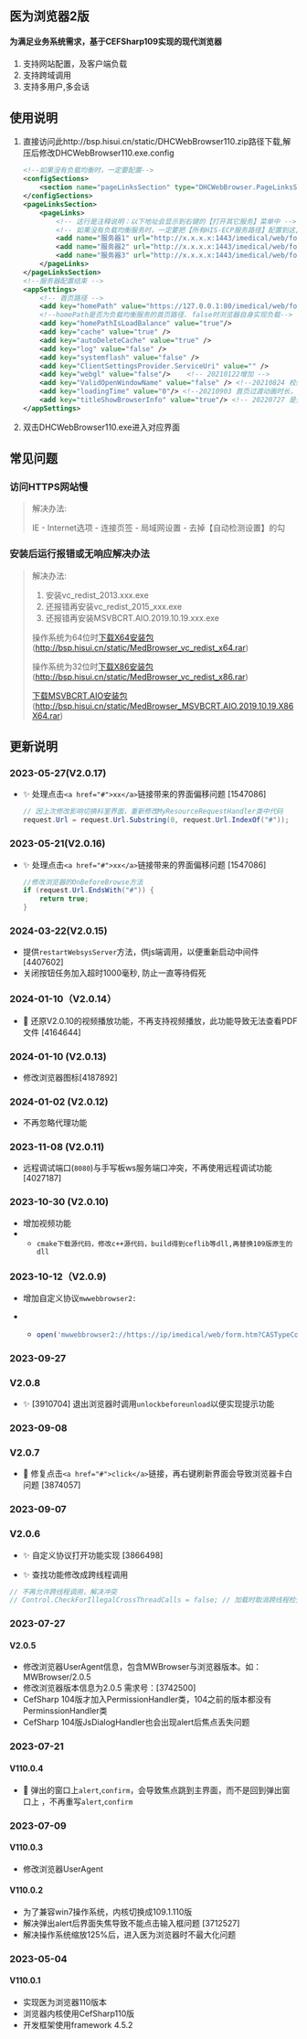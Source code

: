 ## 医为浏览器2版

#### 为满足业务系统需求，基于CEFSharp109实现的现代浏览器

1. 支持网站配置，及客户端负载
2. 支持跨域调用
3. 支持多用户,多会话
## 使用说明
1. 直接访问此http://bsp.hisui.cn/static/DHCWebBrowser110.zip路径下载,解压后修改DHCWebBrowser110.exe.config

   ```xml
   <!--如果没有负载均衡时，一定要配置-->
   <configSections>
       <section name="pageLinksSection" type="DHCWebBrowser.PageLinksSection,DHCWebBrowser110"/>
   </configSections>
   <pageLinksSection>
       <pageLinks>
           <!-- 这行是注释说明：以下地址会显示到右键的【打开其它服务】菜单中 -->
           <!-- 如果没有负载均衡服务时，一定要把【所有HIS-ECP服务路径】配置到这,以便浏览器实现负载均衡，且homePathIsLoadBalance配置成false -->
           <add name="服务器1" url="http://x.x.x.x:1443/imedical/web/form.htm"/>
           <add name="服务器2" url="http://x.x.x.x:1443/imedical/web/form.htm"/>
           <add name="服务器3" url="http://x.x.x.x:1443/imedical/web/form.htm"/>
       </pageLinks> 
   </pageLinksSection>
   <!--服务器配置结束 -->
   <appSettings>
       <!-- 首页路径 -->
       <add key="homePath" value="https://127.0.0.1:80/imedical/web/form.html"/>
       <!--homePath是否为负载均衡服务的首页路径. false时浏览器自身实现负载-->
       <add key="homePathIsLoadBalance" value="true"/>  
       <add key="cache" value="true" />
       <add key="autoDeleteCache" value="true" /> 
       <add key="log" value="false" />
       <add key="systemflash" value="false" />
       <add key="ClientSettingsProvider.ServiceUri" value="" />
       <add key="webgl" value="false"/>    <!-- 20210122增加 -->
       <add key="ValidOpenWindowName" value="false" /> <!--20210824 校验打开目标iframe窗口 重庆人民-->
       <add key="loadingTime" value="0"/> <!--20210903 首页过渡动画时长，单位毫秒-->
       <add key="titleShowBrowserInfo" value="true"/> <!-- 20220727 是否显示医为浏览器信息 -->
   </appSettings>
   ```

2. 双击DHCWebBrowser110.exe进入对应界面

## 常见问题

### 访问HTTPS网站慢
> 解决办法: 
>
> IE - Internet选项 - 连接页签 - 局域网设置 -  去掉【自动检测设置】的勾

### 安装后运行报错或无响应解决办法

> 解决办法: 
>
> 1. 安装vc_redist_2013.xxx.exe
>2. 还报错再安装vc_redist_2015_xxx.exe
> 3. 还报错再安装MSVBCRT.AIO.2019.10.19.xxx.exe
>
> 操作系统为64位时[下载X64安装包](http://bsp.hisui.cn/static/MedBrowser_vc_redist_x64.rar)(http://bsp.hisui.cn/static/MedBrowser_vc_redist_x64.rar)
>
> 操作系统为32位时[下载X86安装包](http://bsp.hisui.cn/static/MedBrowser_vc_redist_x86.rar)(http://bsp.hisui.cn/static/MedBrowser_vc_redist_x86.rar)
> 
> [下载MSVBCRT.AIO安装包](http://bsp.hisui.cn/static/MedBrowser_MSVBCRT.AIO.2019.10.19.X86X64.rar)(http://bsp.hisui.cn/static/MedBrowser_MSVBCRT.AIO.2019.10.19.X86X64.rar)

## 更新说明
### 2023-05-27(V2.0.17)

- :sparkles: 处理点击`<a href="#">xx</a>`链接带来的界面偏移问题 [1547086]

  ```csharp
  // 因上次修改影响切换科室界面，重新修改MyResourceRequestHandler类中代码
  request.Url = request.Url.Substring(0, request.Url.IndexOf("#"));
  ```  

### 2023-05-21(V2.0.16)

- :sparkles: 处理点击`<a href="#">xx</a>`链接带来的界面偏移问题 [1547086]

  ```c#
  //修改浏览器的OnBeforeBrowse方法
  if (request.Url.EndsWith("#")) {
      return true;
  }
  ```  

### 2024-03-22(V2.0.15)

- 提供`restartWebsysServer`方法，供js端调用，以便重新启动中间件 [4407602]
- 关闭按钮任务加入超时1000毫秒, 防止一直等待假死


### 2024-01-10（V2.0.14）

- :bug: 还原V2.0.10的视频播放功能，不再支持视频播放，此功能导致无法查看PDF文件 [4164644]

### 2024-01-10 (V2.0.13)
- 修改浏览器图标[4187892]

### 2024-01-02 (V2.0.12)
- 不再忽略代理功能

### 2023-11-08 (V2.0.11)

- 远程调试端口(`8080`)与手写板ws服务端口冲突，不再使用远程调试功能 [4027187]

### 2023-10-30 (V2.0.10)

- 增加视频功能
- - `cmake下载源代码，修改c++源代码，build得到ceflib等dll,再替换109版原生的dll`


### 2023-10-12（V2.0.9)

- 增加自定义协议`mwwebbrowser2:`

- - ```js
    open('mwwebbrowser2://https://ip/imedical/web/form.htm?CASTypeCode=xx&Code=xx',"_self")
    ```

### 2023-09-27

### V2.0.8

- :sparkles: [3910704] 退出浏览器时调用`unlockbeforeunload`以便实现提示功能

### 2023-09-08

### V2.0.7

- :bug: 修复点击`<a href="#">click</a>`链接，再右键刷新界面会导致浏览器卡白问题 [3874057]

### 2023-09-07

### V2.0.6

-  :sparkles: 自定义协议打开功能实现 [3866498]

- :sparkles: 查找功能修改成跨线程调用

```csharp
// 不再允许跨线程调用，解决冲突
// Control.CheckForIllegalCrossThreadCalls = false; // 加载时取消跨线程检查
```

### 2023-07-27

#### V2.0.5

- 修改浏览器UserAgent信息，包含MWBrowser与浏览器版本。如：MWBrowser/2.0.5
- 修改浏览器版本信息为2.0.5  需求号：[3742500]
- CefSharp 104版才加入PermissionHandler类，104之前的版本都没有PerminssionHandler类
- CefSharp 104版JsDialogHandler也会出现alert后焦点丢失问题

### 2023-07-21

#### V110.0.4

- :bug: 弹出的窗口上`alert`,`confirm`，会导致焦点跳到主界面，而不是回到弹出窗口上 ，不再重写`alert`,`confirm` 

### 2023-07-09

#### V110.0.3

- 修改浏览器UserAgent

#### V110.0.2
- 为了兼容win7操作系统，内核切换成109.1.110版
- 解决弹出alert后界面失焦导致不能点击输入框问题 [3712527]
- 解决操作系统缩放125%后，进入医为浏览器时不最大化问题

### 2023-05-04
#### V110.0.1
- 实现医为浏览器110版本
- 浏览器内核使用CefSharp110版
- 开发框架使用framework 4.5.2
